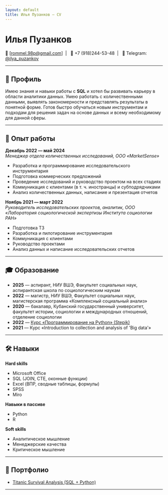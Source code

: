 ```yaml
---
layout: default
title: Илья Пузанков — CV
---
```


# Илья Пузанков

📧 [rommel.98p@gmail.com]&nbsp; | &nbsp; 📱 +7 (918)244-53-48&nbsp; | &nbsp; 💬 Telegram: [@ilya_puzankov](https://t.me/ilya_puzankov)

---

## 📄 Профиль
Имею знания и навыки работы с **SQL** и хотел бы развивать карьеру в области аналитики данных. Умею работать с количественными данными, выявлять закономерности и представлять результаты в понятной форме. Готов быстро обучаться новым инструментам и подходам для решения задач на основе данных и всему необходимому для данной сферы.

---

## 💼 Опыт работы

**Декабрь 2022 — май 2024**  
*Менеджер отдела количественных исследований, ООО «MarketSense»*  
- Разработка и программирование исследовательского инструментария  
- Подготовка коммерческих предложений  
- Проведение исследований и руководство проектом на всех стадиях  
- Коммуникация с клиентами (в т. ч. иностранцы) и субподрядчиками  
- Анализ количественных данных, написание и презентация отчетов  

**Ноябрь 2021 — март 2022**  
*Руководитель исследовательских проектов, аналитик, ООО «Лаборатория социологической экспертизы Института социологии РАН»*  
- Подготовка ТЗ  
- Разработка и пилотирование инструментария  
- Коммуникация с клиентами  
- Руководство проектами  
- Анализ данных и написание исследовательских отчетов  

---

## 🎓 Образование

- **2025** — аспирант, НИУ ВШЭ, Факультет социальных наук, аспирантская школа по социологическим наукам  
- **2022** — магистр, НИУ ВШЭ, Факультет социальных наук, магистерская программа «Комплексный социальный анализ»  
- **2020** — бакалавр, Кубанский государственный университет, факультет истории, социологии и международных отношений, отделение социологии  
- **2022** — [Курс «Программирование на Python» (Stepik)](https://stepik.org/cert/1696128)  
- **2021** — Курс «Introduction to collection and analysis of 'Big data'»  

---

## 🛠 Навыки

**Hard skills**  
- Microsoft Office  
- SQL (JOIN, CTE, оконные функции)  
- Excel (ВПР, сводные таблицы, формулы)  
- SPSS  
- Miro
  
**Навыки в пассиве** 
- Python   
- R   

**Soft skills**  
- Аналитическое мышление  
- Менеджерские качества  
- Критическое мышление  

---

## 📂 Портфолио

- [Titanic Survival Analysis (SQL + Python)](https://github.com/Puzankov25031998/titanic-survival-analysis)

---

